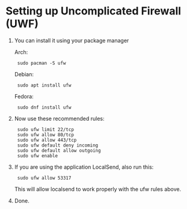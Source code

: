 <h1>Setting up Uncomplicated Firewall (UWF)</h1>

1. You can install it using your package manager

    Arch: 
        
        sudo pacman -S ufw

    Debian:

        sudo apt install ufw

    Fedora:

        sudo dnf install ufw

2. Now use these recommended rules:

        sudo ufw limit 22/tcp
        sudo ufw allow 80/tcp
        sudo ufw allow 443/tcp
        sudo ufw default deny incoming
        sudo ufw default allow outgoing
        sudo ufw enable

3. If you are using the application LocalSend, also run this:

        sudo ufw allow 53317

    This will allow localsend to work properly with the ufw rules above.

4. Done.